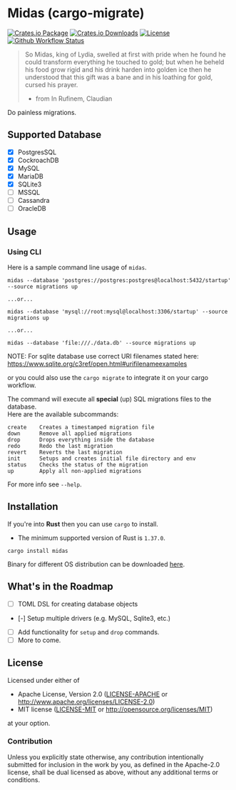 # Midas (cargo-migrate)

[![Crates.io Package](https://img.shields.io/crates/v/midas?style=flat-square)](https://crates.io/crates/midas)
[![Crates.io Downloads](https://img.shields.io/crates/d/midas?style=flat-square)](https://crates.io/crates/midas)
[![License](https://img.shields.io/crates/l/midas?style=flat-square)](https://github.com/ffimnsr/midas-rs/blob/master/LICENSE-APACHE)
[![Github Workflow Status](https://img.shields.io/github/actions/workflow/status/ffimnsr/midas-rs/ci.yaml?style=flat-square)](https://github.com/ffimnsr/midas-rs/blob/master/.github/workflows/ci.yaml)


> So Midas, king of Lydia, swelled at first with pride
> when he found he could transform everything he touched
> to gold; but when he beheld his food grow rigid and his
> drink harden into golden ice then he understood that
> this gift was a bane and in his loathing for gold, cursed
> his prayer.
> - from In Rufinem, Claudian

Do painless migrations.

## Supported Database

- [x] PostgresSQL
- [x] CockroachDB
- [x] MySQL
- [x] MariaDB
- [x] SQLite3
- [ ] MSSQL
- [ ] Cassandra
- [ ] OracleDB

## Usage

### Using CLI

Here is a sample command line usage of `midas`.

```shell
midas --database 'postgres://postgres:postgres@localhost:5432/startup' --source migrations up

...or...

midas --database 'mysql://root:mysql@localhost:3306/startup' --source migrations up

...or...

midas --database 'file:///./data.db' --source migrations up
```

NOTE: For sqlite database use correct URI filenames stated here: https://www.sqlite.org/c3ref/open.html#urifilenameexamples

or you could also use the `cargo migrate` to integrate it on your cargo workflow.

The command will execute all **special** (up) SQL migrations files to the database. \
Here are the available subcommands:

```shell
create    Creates a timestamped migration file
down      Remove all applied migrations
drop      Drops everything inside the database
redo      Redo the last migration
revert    Reverts the last migration
init      Setups and creates initial file directory and env
status    Checks the status of the migration
up        Apply all non-applied migrations
```

For more info see `--help`.

## Installation

If you're into **Rust** then you can use `cargo` to install.

* The minimum supported version of Rust is `1.37.0`.

```shellbash
cargo install midas
```

Binary for different OS distribution can be downloaded [here](https://github.com/ffimnsr/midas/releases).

## What's in the Roadmap

- [ ] TOML DSL for creating database objects
- [-] Setup multiple drivers (e.g. MySQL, Sqlite3, etc.)
- [ ] Add functionality for `setup` and `drop` commands.
- [ ] More to come.

## License

Licensed under either of

- Apache License, Version 2.0 ([LICENSE-APACHE](LICENSE-APACHE) or
  http://www.apache.org/licenses/LICENSE-2.0)
- MIT license ([LICENSE-MIT](LICENSE-MIT) or http://opensource.org/licenses/MIT)

at your option.

### Contribution

Unless you explicitly state otherwise, any contribution intentionally submitted for inclusion in the work by you, as defined in the Apache-2.0 license, shall be dual licensed as above, without any additional terms or conditions.
